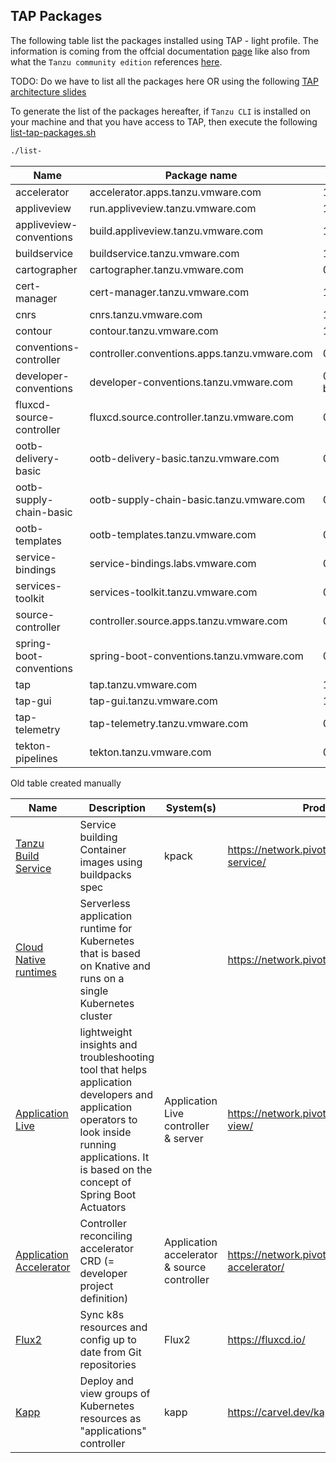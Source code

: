 ## TAP Packages

The following table list the packages installed using TAP - light profile. The information is coming from the offcial documentation [page](https://docs.vmware.com/en/Tanzu-Application-Platform/1.1/tap/GUID-components.html)
like also from what the `Tanzu community edition` references [here](https://github.com/vmware-tanzu/community-edition#packages).

TODO: Do we have to list all the packages here OR using the following [TAP architecture slides](https://docs.google.com/presentation/d/1jf12oJIc9yoJ0TS-G7h1rmcgKzbvQ65nK36Kg_Doz9I)

To generate the list of the packages hereafter, if `Tanzu CLI` is installed on your machine and that you have access to TAP, then execute the following [list-tap-packages.sh](./list-tap-packages.sh)
```bash
./list-
```
| Name | Package name | Version |
| ---- | ------------ | -------- |
| accelerator | accelerator.apps.tanzu.vmware.com | 1.0.0 |
| appliveview | run.appliveview.tanzu.vmware.com | 1.0.1 |
| appliveview-conventions | build.appliveview.tanzu.vmware.com | 1.0.1 |
| buildservice | buildservice.tanzu.vmware.com | 1.4.2 |
| cartographer | cartographer.tanzu.vmware.com | 0.1.0 |
| cert-manager | cert-manager.tanzu.vmware.com | 1.5.3+tap.1 |
| cnrs | cnrs.tanzu.vmware.com | 1.1.0 |
| contour | contour.tanzu.vmware.com | 1.18.2+tap.1 |
| conventions-controller | controller.conventions.apps.tanzu.vmware.com | 0.5.0 |
| developer-conventions | developer-conventions.tanzu.vmware.com | 0.5.0-build.1 |
| fluxcd-source-controller | fluxcd.source.controller.tanzu.vmware.com | 0.16.0 |
| ootb-delivery-basic | ootb-delivery-basic.tanzu.vmware.com | 0.5.1 |
| ootb-supply-chain-basic | ootb-supply-chain-basic.tanzu.vmware.com | 0.5.1 |
| ootb-templates | ootb-templates.tanzu.vmware.com | 0.5.1 |
| service-bindings | service-bindings.labs.vmware.com | 0.6.0 |
| services-toolkit | services-toolkit.tanzu.vmware.com | 0.5.0 |
| source-controller | controller.source.apps.tanzu.vmware.com | 0.2.0 |
| spring-boot-conventions | spring-boot-conventions.tanzu.vmware.com | 0.3.0 |
| tap | tap.tanzu.vmware.com | 1.0.0 |
| tap-gui | tap-gui.tanzu.vmware.com | 1.0.1 |
| tap-telemetry | tap-telemetry.tanzu.vmware.com | 0.1.2 |
| tekton-pipelines | tekton.tanzu.vmware.com | 0.30.0 |

Old table created manually

| Name                                                                                                                 | Description                                                                                                                                                                                        | System(s)                                   | Product page                                         | Version        |
| ---------------------------------------------------------------------------------------------------------------------- | ---------------------------------------------------------------------------------------------------------------------------------------------------------------------------------------------------- | --------------------------------------------- | ------------------------------------------------------ | ---------------- |
| [Tanzu Build Service](https://docs.pivotal.io/build-service/1-2/)                                                    | Service building Container images using buildpacks spec                                                                                                                                            | kpack                                       | https://network.pivotal.io/products/build-service/   | 1.2.2          |
| [Cloud Native runtimes](https://docs.vmware.com/en/VMware-Tanzu-Application-Platform/0.1/tap-0-1/GUID-overview.html) | Serverless application runtime for Kubernetes that is based on Knative and runs on a single Kubernetes cluster                                                                                     |                                             | https://network.pivotal.io/products/serverless       | 1.0.2+build.81 |
| [Application Live](https://docs.vmware.com/en/Application-Live-View-for-VMware-Tanzu/0.1/docs/GUID-index.html)       | lightweight insights and troubleshooting tool that helps application developers and application operators to look inside running applications. It is based on the concept of Spring Boot Actuators | Application Live controller & server        | https://network.pivotal.io/products/app-live-view/   | 0.1.0          |
| [Application Accelerator](https://docs.vmware.com/en/Application-Accelerator-for-VMware-Tanzu/index.html)            | Controller reconciling accelerator CRD (= developer project definition)                                                                                                                            | Application accelerator & source controller | https://network.pivotal.io/products/app-accelerator/ | 0.2.0          |
| [Flux2](https://github.com/fluxcd/flux2#flux-version-2)                                                              | Sync k8s resources and config up to date from Git repositories                                                                                                                                     | Flux2                                       | https://fluxcd.io/                                   | 0.17.0         |
| [Kapp](https://carvel.dev/kapp-controller/)                                                                          | Deploy and view groups of Kubernetes resources as "applications" controller                                                                                                                        | kapp                                        | https://carvel.dev/kapp-controller/                  | 0.24.0         |
